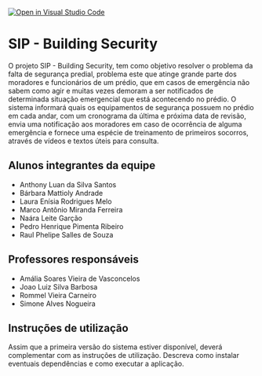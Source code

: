 [![Open in Visual Studio Code](https://classroom.github.com/assets/open-in-vscode-c66648af7eb3fe8bc4f294546bfd86ef473780cde1dea487d3c4ff354943c9ae.svg)](https://classroom.github.com/online_ide?assignment_repo_id=7588938&assignment_repo_type=AssignmentRepo)
# SIP - Building Security
  O projeto SIP - Building Security, tem como objetivo resolver o problema da falta de segurança predial, problema este que atinge grande parte dos moradores e funcionários de um prédio, que em casos de emergência não sabem como agir e muitas vezes demoram a ser notificados de determinada situação emergencial que está acontecendo no prédio.
  O sistema informará quais os equipamentos de segurança possuem no prédio em cada andar, com um cronograma da última e próxima data de revisão, envia uma notificação aos moradores em caso de ocorrência de alguma emergência e fornece uma espécie de treinamento de primeiros socorros, através de vídeos e textos úteis para consulta.

## Alunos integrantes da equipe

* Anthony Luan da Silva Santos
* Bárbara Mattioly Andrade
* Laura Enísia Rodrigues Melo
* Marco Antônio Miranda Ferreira
* Naára Leite Garção
* Pedro Henrique Pimenta Ribeiro
* Raul Phelipe Salles de Souza

## Professores responsáveis

* Amália Soares Vieira de Vasconcelos
* Joao Luiz Silva Barbosa
* Rommel Vieira Carneiro
* Simone Alves Nogueira


## Instruções de utilização

Assim que a primeira versão do sistema estiver disponível, deverá complementar com as instruções de utilização. Descreva como instalar eventuais dependências e como executar a aplicação.
